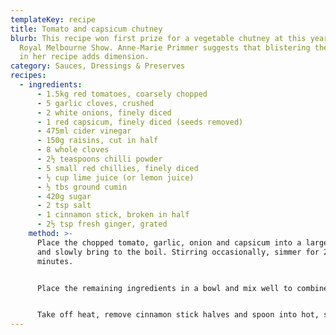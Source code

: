 ```yaml
---
templateKey: recipe
title: Tomato and capsicum chutney
blurb: This recipe won first prize for a vegetable chutney at this year's (2004)
  Royal Melbourne Show. Anne-Marie Primmer suggests that blistering the capsicum
  in her recipe adds dimension.
category: Sauces, Dressings & Preserves
recipes:
  - ingredients:
      - 1.5kg red tomatoes, coarsely chopped
      - 5 garlic cloves, crushed
      - 2 white onions, finely diced
      - 1 red capsicum, finely diced (seeds removed)
      - 475ml cider vinegar
      - 150g raisins, cut in half
      - 8 whole cloves
      - 2½ teaspoons chilli powder
      - 5 small red chillies, finely diced
      - ½ cup lime juice (or lemon juice)
      - ½ tbs ground cumin
      - 420g sugar
      - 2 tsp salt
      - 1 cinnamon stick, broken in half
      - 2½ tsp fresh ginger, grated
    method: >-
      Place the chopped tomato, garlic, onion and capsicum into a large saucepan
      and slowly bring to the boil. Stirring occasionally, simmer for 20-25
      minutes.


      Place the remaining ingredients in a bowl and mix well to combine. Add to the tomato mixture and mix with a wooden spoon. Continue to simmer for 1¼ hours, stirring occasionally.


      Take off heat, remove cinnamon stick halves and spoon into hot, sterilised jars. Seal.
---
```

